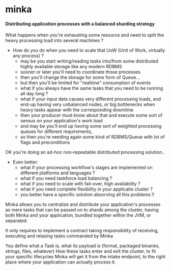 minka
===================
####  Distributing application processes with a balanced sharding strategy

What happens when you're exhausting some resource and need to split the heavy processing load into several machines ? 
* How do you do when you need to scale that UoW (Unit of Work, virtually any process) ?
	- may be you start writing/reading tasks into/from some distributed highly available storage like any modern RDBMS
	- sooner or later you'll need to coordinate those processes
	- then you'll change the storage for some form of Queue...
	- but then you'll be limited for "realtime" consumption of events
	- what if you always have the same tasks that you need to be running all day long ?
	- what if your input data causes very different processing loads, and end-up having very unbalanced nodes, 	or big bottlenecks when heavy tasks appear with the corresponding downtime
	- then your producer must know about that and execute some sort of sensus on your application's work load
	- and may be you'll end up having some sort of weighted processing queues for different requirements, 
	- so then you're needing again some kind of RDBMS/Queue with lot of flags and preconditions
	
OK you're doing an ad-hoc non-repeatable distributed processing solution..

 * Even better:
	- what if your processing workflow's stages are implemented on different platforms and languages ?
	- what if you need taskforce load balancing ?
	- what if you need to scale with fail-over, high availability ?
	- what if you need complete flexibility in your applicatio cluster ?
	- you better have a specific solution absorving all this problems !!

Minka allows you to centralize and distribute your application's processes as mere tasks that can be passed on to shards among the cluster, having both Minka and your application, bundled together within the JVM, or separated.

It only requires to implement a contract taking responsibility of receiving, executing and relasing tasks 
commanded by Minka

You define what a Task is, what its payload is (format, packaged binaries, strings, files, whatever)
How these tasks enter and exit the cluster, to fit your specific lifecycles
Minka will get it from the intake endpoint, to the right place where your application can actually process it.
